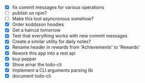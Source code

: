 - [x] fix commit messages for various operations
- [ ] publish on npm?
- [ ] Make this tool asyncronous somehow?
- [x] Order koddsson hoodies
- [x] Get a haircut tomorrow
- [x] Test that everything works with new commit messages
- [x] Create a similar utility for daily notes?
- [x] Rename header in rewards from 'Achievements' to 'Rewards'
- [x] Rework this app into a rest api
- [x] buy pepper
- [x] Show arnar the todo-cli
- [x] Implement a CLI arguments parsing lib
- [x] document todo-cli
